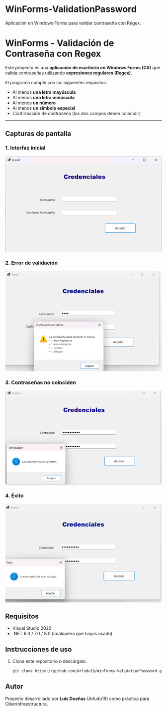 # WinForms-ValidationPassword
Aplicación en Windows Forms para validar contraseña con Regex.
# WinForms - Validación de Contraseña con Regex

Este proyecto es una **aplicación de escritorio en Windows Forms (C#)** que valida contraseñas utilizando **expresiones regulares (Regex)**.  

El programa cumple con los siguientes requisitos:  
- Al menos **una letra mayúscula**  
- Al menos **una letra minúscula**  
- Al menos **un número**  
- Al menos **un símbolo especial**  
- Confirmación de contraseña (los dos campos deben coincidir)  

---
## Capturas de pantalla 
### 1. Interfaz inicial
![Interfaz inicial](/Interfaz/Interfaz.png)

### 2. Error de validación
![Error de validación](/Interfaz/error.png)

### 3. Contraseñas no coinciden
![Contraseñas no coinciden](/Interfaz/no.png)

### 4. Éxito
![Éxito](/Interfaz/exito.png)

## Requisitos
- Visual Studio 2022 
- .NET 6.0 / 7.0 / 8.0 (cualquiera que hayas usado)  

## Instrucciones de uso
1. Clona este repositorio o descárgalo.  
   ```bash
   git clone https://github.com/Arludu19/WinForms-ValidationPassword.git

## Autor
   Proyecto desarrollado por **Luis Dueñas** (Arludu19) como práctica para Ciberinfraestructura.
